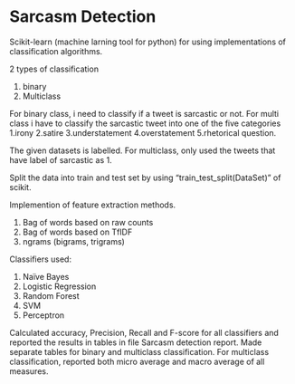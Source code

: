 # Sarcasm Detection
Scikit-learn (machine larning tool for python) for using implementations of classification algorithms. 

2 types of classification
1. binary 
2. Multiclass

For binary class, i need to classify if a tweet is sarcastic or not. For multi class i
have to classify the sarcastic tweet into one of the five categories 
1.irony
2.satire
3.understatement
4.overstatement
5.rhetorical question. 

The given datasets is labelled. For multiclass, only used the tweets that have label of sarcastic as 1.

Split the data into train and test set by using “train_test_split(DataSet)” of scikit. 

Implemention of feature extraction methods. 
1. Bag of words based on raw counts
2. Bag of words based on TfIDF
3. ngrams (bigrams, trigrams)

Classifiers used: 
1. Naïve Bayes
2. Logistic Regression
3. Random Forest
4. SVM
5. Perceptron

Calculated accuracy, Precision, Recall and F-score for all classifiers and reported the results in
tables in file Sarcasm detection report. Made separate tables for binary and multiclass classification. For multiclass 
classification, reported both micro average and macro average of all measures. 
